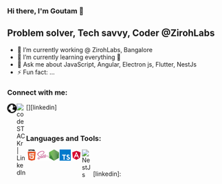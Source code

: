 ### Hi there, I'm Goutam 👋

## Problem solver, Tech savvy, Coder @ZirohLabs
- 🔭 I’m currently working @ ZirohLabs, Bangalore
- 🌱 I’m currently learning everything 🤣
- 💬 Ask me about JavaScript, Angular, Electron js, Flutter, NestJs
- ⚡ Fun fact: ...


### Connect with me:

[<img align="left" alt="Goutam | Github" width="22px" src="https://raw.githubusercontent.com/iconic/open-iconic/master/svg/globe.svg" />][website]
[<img align="left" alt="codeSTACKr | LinkedIn" width="22px" src="https://cdn.jsdelivr.net/npm/simple-icons@v3/icons/linkedin.svg" />][linkedin]

<br />

### Languages and Tools:

<img align="left" alt="HTML5" width="26px" src="https://raw.githubusercontent.com/github/explore/80688e429a7d4ef2fca1e82350fe8e3517d3494d/topics/html/html.png" />
<img align="left" alt="Sass" width="26px" src="https://raw.githubusercontent.com/github/explore/80688e429a7d4ef2fca1e82350fe8e3517d3494d/topics/sass/sass.png" />
<img align="left" alt="Node.js" width="26px" src="https://raw.githubusercontent.com/github/explore/80688e429a7d4ef2fca1e82350fe8e3517d3494d/topics/nodejs/nodejs.png" />
<img align="left" alt="Typescript" width="26px" src="https://raw.githubusercontent.com/github/explore/80688e429a7d4ef2fca1e82350fe8e3517d3494d/topics/typescript/typescript.png" />
<img align="left" alt="Angular" width="26px" src="https://raw.githubusercontent.com/github/explore/80688e429a7d4ef2fca1e82350fe8e3517d3494d/topics/angular/angular.png" />
<img align="left" alt="NestJs" width="26px" src="https://avatars1.githubusercontent.com/u/28507035?s=200&v=4" />


<br />
<br />

[website]: https://github.com/goutamdh
[linkedin]: 

<!--
**GoutamZiroh/GoutamZiroh** is a ✨ _special_ ✨ repository because its `README.md` (this file) appears on your GitHub profile.
-->
